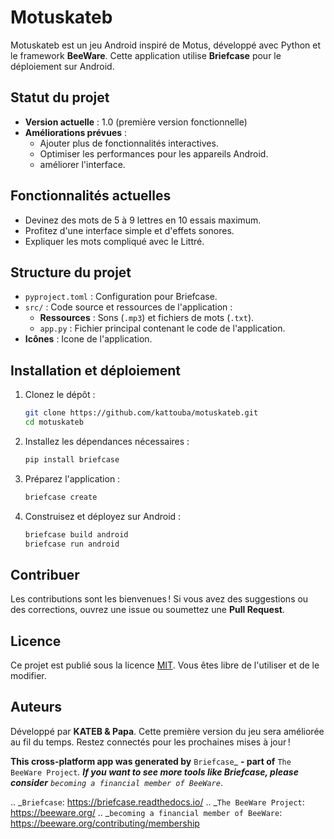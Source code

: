 
# Motuskateb #

Motuskateb est un jeu Android inspiré de Motus, développé avec Python et le framework **BeeWare**. Cette application utilise **Briefcase** pour le déploiement sur Android.

## Statut du projet ##
- **Version actuelle** : 1.0 (première version fonctionnelle)
- **Améliorations prévues** :
  - Ajouter plus de fonctionnalités interactives.
  - Optimiser les performances pour les appareils Android.
  - améliorer l'interface.

## Fonctionnalités actuelles ##
- Devinez des mots de 5 à 9 lettres en 10 essais maximum.
- Profitez d'une interface simple et d'effets sonores.
- Expliquer les mots compliqué avec le Littré.

## Structure du projet ##
- `pyproject.toml` : Configuration pour Briefcase.
- `src/` : Code source et ressources de l'application :
  - **Ressources** : Sons (`.mp3`) et fichiers de mots (`.txt`).
  - `app.py` : Fichier principal contenant le code de l'application.
- **Icônes** : Icone de l'application.

## Installation et déploiement ##
1. Clonez le dépôt :
   ```bash
   git clone https://github.com/kattouba/motuskateb.git
   cd motuskateb
   ```
2. Installez les dépendances nécessaires :
   ```bash
   pip install briefcase
   ```
3. Préparez l'application :
   ```bash
   briefcase create
   ```
4. Construisez et déployez sur Android :
   ```bash
   briefcase build android
   briefcase run android
   ```

## Contribuer ##
Les contributions sont les bienvenues ! Si vous avez des suggestions ou des corrections, ouvrez une issue ou soumettez une **Pull Request**.

## Licence ##
Ce projet est publié sous la licence [MIT](https://opensource.org/licenses/MIT). Vous êtes libre de l'utiliser et de le modifier.

## Auteurs ##
Développé par **KATEB & Papa**. Cette première version du jeu sera améliorée au fil du temps. Restez connectés pour les prochaines mises à jour !


**This cross-platform app was generated by** `Briefcase`_ **- part of**
`The BeeWare Project`_. **If you want to see more tools like Briefcase, please
consider** `becoming a financial member of BeeWare`_.



.. _`Briefcase`: https://briefcase.readthedocs.io/
.. _`The BeeWare Project`: https://beeware.org/
.. _`becoming a financial member of BeeWare`: https://beeware.org/contributing/membership
